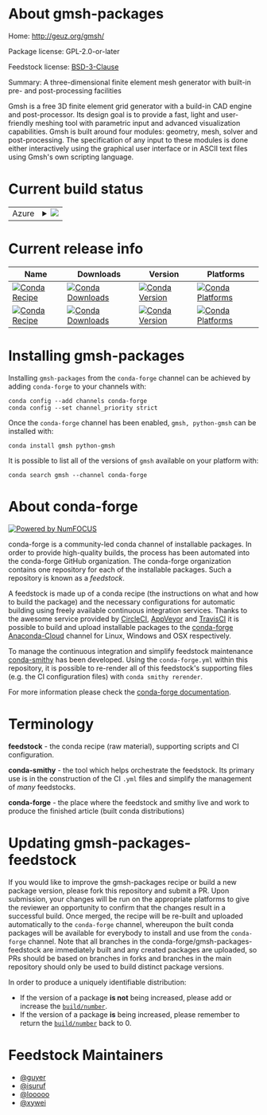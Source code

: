 About gmsh-packages
===================

Home: http://geuz.org/gmsh/

Package license: GPL-2.0-or-later

Feedstock license: [BSD-3-Clause](https://github.com/conda-forge/gmsh-feedstock/blob/master/LICENSE.txt)

Summary: A three-dimensional finite element mesh generator with built-in pre- and post-processing facilities

Gmsh is a free 3D finite element grid generator with a build-in CAD
engine and post-processor. Its design goal is to provide a fast, light
and user-friendly meshing tool with parametric input and advanced
visualization capabilities. Gmsh is built around four modules:
geometry, mesh, solver and post-processing. The specification of any
input to these modules is done either interactively using the graphical
user interface or in ASCII text files using Gmsh's own scripting
language.


Current build status
====================


<table>
    
  <tr>
    <td>Azure</td>
    <td>
      <details>
        <summary>
          <a href="https://dev.azure.com/conda-forge/feedstock-builds/_build/latest?definitionId=5573&branchName=master">
            <img src="https://dev.azure.com/conda-forge/feedstock-builds/_apis/build/status/gmsh-feedstock?branchName=master">
          </a>
        </summary>
        <table>
          <thead><tr><th>Variant</th><th>Status</th></tr></thead>
          <tbody><tr>
              <td>linux_64</td>
              <td>
                <a href="https://dev.azure.com/conda-forge/feedstock-builds/_build/latest?definitionId=5573&branchName=master">
                  <img src="https://dev.azure.com/conda-forge/feedstock-builds/_apis/build/status/gmsh-feedstock?branchName=master&jobName=linux&configuration=linux_64_" alt="variant">
                </a>
              </td>
            </tr><tr>
              <td>osx_64</td>
              <td>
                <a href="https://dev.azure.com/conda-forge/feedstock-builds/_build/latest?definitionId=5573&branchName=master">
                  <img src="https://dev.azure.com/conda-forge/feedstock-builds/_apis/build/status/gmsh-feedstock?branchName=master&jobName=osx&configuration=osx_64_" alt="variant">
                </a>
              </td>
            </tr><tr>
              <td>win_64</td>
              <td>
                <a href="https://dev.azure.com/conda-forge/feedstock-builds/_build/latest?definitionId=5573&branchName=master">
                  <img src="https://dev.azure.com/conda-forge/feedstock-builds/_apis/build/status/gmsh-feedstock?branchName=master&jobName=win&configuration=win_64_" alt="variant">
                </a>
              </td>
            </tr>
          </tbody>
        </table>
      </details>
    </td>
  </tr>
</table>

Current release info
====================

| Name | Downloads | Version | Platforms |
| --- | --- | --- | --- |
| [![Conda Recipe](https://img.shields.io/badge/recipe-gmsh-green.svg)](https://anaconda.org/conda-forge/gmsh) | [![Conda Downloads](https://img.shields.io/conda/dn/conda-forge/gmsh.svg)](https://anaconda.org/conda-forge/gmsh) | [![Conda Version](https://img.shields.io/conda/vn/conda-forge/gmsh.svg)](https://anaconda.org/conda-forge/gmsh) | [![Conda Platforms](https://img.shields.io/conda/pn/conda-forge/gmsh.svg)](https://anaconda.org/conda-forge/gmsh) |
| [![Conda Recipe](https://img.shields.io/badge/recipe-python--gmsh-green.svg)](https://anaconda.org/conda-forge/python-gmsh) | [![Conda Downloads](https://img.shields.io/conda/dn/conda-forge/python-gmsh.svg)](https://anaconda.org/conda-forge/python-gmsh) | [![Conda Version](https://img.shields.io/conda/vn/conda-forge/python-gmsh.svg)](https://anaconda.org/conda-forge/python-gmsh) | [![Conda Platforms](https://img.shields.io/conda/pn/conda-forge/python-gmsh.svg)](https://anaconda.org/conda-forge/python-gmsh) |

Installing gmsh-packages
========================

Installing `gmsh-packages` from the `conda-forge` channel can be achieved by adding `conda-forge` to your channels with:

```
conda config --add channels conda-forge
conda config --set channel_priority strict
```

Once the `conda-forge` channel has been enabled, `gmsh, python-gmsh` can be installed with:

```
conda install gmsh python-gmsh
```

It is possible to list all of the versions of `gmsh` available on your platform with:

```
conda search gmsh --channel conda-forge
```


About conda-forge
=================

[![Powered by NumFOCUS](https://img.shields.io/badge/powered%20by-NumFOCUS-orange.svg?style=flat&colorA=E1523D&colorB=007D8A)](http://numfocus.org)

conda-forge is a community-led conda channel of installable packages.
In order to provide high-quality builds, the process has been automated into the
conda-forge GitHub organization. The conda-forge organization contains one repository
for each of the installable packages. Such a repository is known as a *feedstock*.

A feedstock is made up of a conda recipe (the instructions on what and how to build
the package) and the necessary configurations for automatic building using freely
available continuous integration services. Thanks to the awesome service provided by
[CircleCI](https://circleci.com/), [AppVeyor](https://www.appveyor.com/)
and [TravisCI](https://travis-ci.com/) it is possible to build and upload installable
packages to the [conda-forge](https://anaconda.org/conda-forge)
[Anaconda-Cloud](https://anaconda.org/) channel for Linux, Windows and OSX respectively.

To manage the continuous integration and simplify feedstock maintenance
[conda-smithy](https://github.com/conda-forge/conda-smithy) has been developed.
Using the ``conda-forge.yml`` within this repository, it is possible to re-render all of
this feedstock's supporting files (e.g. the CI configuration files) with ``conda smithy rerender``.

For more information please check the [conda-forge documentation](https://conda-forge.org/docs/).

Terminology
===========

**feedstock** - the conda recipe (raw material), supporting scripts and CI configuration.

**conda-smithy** - the tool which helps orchestrate the feedstock.
                   Its primary use is in the construction of the CI ``.yml`` files
                   and simplify the management of *many* feedstocks.

**conda-forge** - the place where the feedstock and smithy live and work to
                  produce the finished article (built conda distributions)


Updating gmsh-packages-feedstock
================================

If you would like to improve the gmsh-packages recipe or build a new
package version, please fork this repository and submit a PR. Upon submission,
your changes will be run on the appropriate platforms to give the reviewer an
opportunity to confirm that the changes result in a successful build. Once
merged, the recipe will be re-built and uploaded automatically to the
`conda-forge` channel, whereupon the built conda packages will be available for
everybody to install and use from the `conda-forge` channel.
Note that all branches in the conda-forge/gmsh-packages-feedstock are
immediately built and any created packages are uploaded, so PRs should be based
on branches in forks and branches in the main repository should only be used to
build distinct package versions.

In order to produce a uniquely identifiable distribution:
 * If the version of a package **is not** being increased, please add or increase
   the [``build/number``](https://docs.conda.io/projects/conda-build/en/latest/resources/define-metadata.html#build-number-and-string).
 * If the version of a package **is** being increased, please remember to return
   the [``build/number``](https://docs.conda.io/projects/conda-build/en/latest/resources/define-metadata.html#build-number-and-string)
   back to 0.

Feedstock Maintainers
=====================

* [@guyer](https://github.com/guyer/)
* [@isuruf](https://github.com/isuruf/)
* [@looooo](https://github.com/looooo/)
* [@xywei](https://github.com/xywei/)

